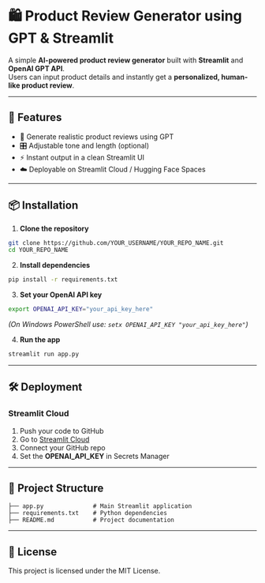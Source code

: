# 🛍️ Product Review Generator using GPT & Streamlit

A simple **AI-powered product review generator** built with **Streamlit** and **OpenAI GPT API**.  
Users can input product details and instantly get a **personalized, human-like product review**.

---

## 🚀 Features
- 📄 Generate realistic product reviews using GPT
- 🎛 Adjustable tone and length (optional)
- ⚡ Instant output in a clean Streamlit UI
- ☁️ Deployable on Streamlit Cloud / Hugging Face Spaces

---

## 📦 Installation

1. **Clone the repository**
```bash
git clone https://github.com/YOUR_USERNAME/YOUR_REPO_NAME.git
cd YOUR_REPO_NAME
```

2. **Install dependencies**
```bash
pip install -r requirements.txt
```

3. **Set your OpenAI API key**
```bash
export OPENAI_API_KEY="your_api_key_here"
```
*(On Windows PowerShell use: `setx OPENAI_API_KEY "your_api_key_here"`)*
  
4. **Run the app**
```bash
streamlit run app.py
```

---

## 🛠 Deployment
### **Streamlit Cloud**
1. Push your code to GitHub
2. Go to [Streamlit Cloud](https://share.streamlit.io/)
3. Connect your GitHub repo
4. Set the **OPENAI_API_KEY** in Secrets Manager

---

## 📂 Project Structure
```
├── app.py              # Main Streamlit application
├── requirements.txt    # Python dependencies
├── README.md           # Project documentation
```

---

## 📜 License
This project is licensed under the MIT License.
